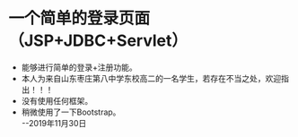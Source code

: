 # 一个简单的登录页面（JSP+JDBC+Servlet）<br>
* 能够进行简单的登录+注册功能。
* 本人为来自山东枣庄第八中学东校高二的一名学生，若存在不当之处，欢迎指出！！！
* 没有使用任何框架。<br>
* 稍微使用了一下Bootstrap。<br>
                                                                                                                            --2019年11月30日
                                                                                                                            
